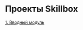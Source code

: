 # Проекты Skillbox
[1. Вводный модуль](https://github.com/v-mgrgt/Skillbox/tree/main/introductoryModule)
